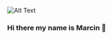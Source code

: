 ![Alt Text](https://im.ezgif.com/tmp/ezgif-1-44493ffc57.gif)

### Hi there my name is Marcin 👋

<!--
**jackchinski/jackchinski** is a ✨ _special_ ✨ repository because its `README.md` (this file) appears on your GitHub profile.

![Alt Text](https://media.giphy.com/media/l1J9uvaWYWkNLjiz6/giphy.gif?cid=ecf05e47uv5srhn1espbjqfg8rmunq05m4cihzhaeptoi2aw&rid=giphy.gif&ct=g)

Here are some ideas to get you started:

- 🔭 I’m currently working on ...
- 🌱 I’m currently learning ...
- 👯 I’m looking to collaborate on ...
- 🤔 I’m looking for help with ...
- 💬 Ask me about ...
- 📫 How to reach me: ...
- 😄 Pronouns: ...
- ⚡ Fun fact: ...
-->
